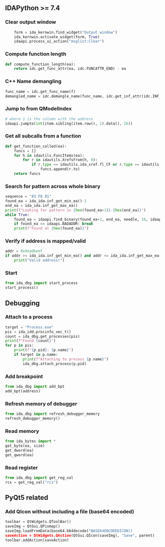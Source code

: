 ## IDAPython >= 7.4 

### Clear output window 

```python
    form = ida_kernwin.find_widget("Output window")
    ida_kernwin.activate_widget(form, True)
    idaapi.process_ui_action("msglist:Clear")
```

### Compute function length
```python
def compute_function_length(ea):
    return idc.get_func_attr(ea, idc.FUNCATTR_END) - ea
```

### C++ Name demangling
```python
func_name = idc.get_func_name(f)
demangled_name = idc.demangle_name(func_name, idc.get_inf_attr(idc.INF_SHORT_DN))
```     

### Jump to from QModelIndex

```python
# where 1 is the column with the address
idaapi.jumpto(int(item.sibling(item.row(), 1).data(), 16))
```

### Get all subcalls from a function
```python
def get_function_called(ea):
    funcs = []
    for h in idautils.FuncItems(ea):
        for r in idautils.XrefsFrom(h, 0):
            if r.type == idautils.ida_xref.fl_CF or r.type == idautils.ida_xref.fl_CN:
                funcs.append(r.to)
    return funcs
```

### Search for pattern across whole binary
```python
sequence = "83 F8 01"
found_ea = ida_ida.inf_get_min_ea()-1
end_ea = ida_ida.inf_get_max_ea()
print(f"Looking for pattern in {hex(found_ea+1)}-{hex(end_ea)}")
while True:
    found_ea = idaapi.find_binary(found_ea+1, end_ea, needle, 16, idaapi.SEARCH_DOWN)
    if found_ea == idaapi.BADADDR: break
    print(f"Found at {hex(found_ea)}")
```

### Verify if address is mapped/valid
```python
addr = 0xdeadbeef
if addr >= ida_ida.inf_get_min_ea() and addr <= ida_ida.inf_get_max_ea():
    print("Valid address!")
```

### Start

```python
from ida_dbg import start_process
start_process()
```

## Debugging

### Attach to a process

```python
target = "Process.exe"
pis = ida_idd.procinfo_vec_t()
count = ida_dbg.get_processes(pis)
print(f"Found {count}")
for p in pis:
    print(f"{p.pid}: {p.name}")
    if target in p.name:
        print(f"Attaching to process {p.name}")
        ida_dbg.attach_process(p.pid)
```

### Add breakpoint
```python
from ida_dbg import add_bpt
add_bpt(address)
```

### Refresh memory of debugger
```python
from ida_dbg import refresh_debugger_memory
refresh_debugger_memory()
```
### Read memory
```python
from ida_bytes import *
get_byte(ea, size)
get_dword(ea)
get_qword(ea)
```

### Read register
```python
from ida_dbg import get_reg_val
rcx = get_reg_val("rcx")
```

## PyQt5 related

### Add QIcon without including a file (base64 encoded)
```python
toolbar = QtWidgets.QToolBar()
saveImg = QtGui.QPixmap()
saveImg.loadFromData(base64.b64decode("BASE64ENCODEDICON))
saveAction = QtWidgets.QAction(QtGui.QIcon(saveImg), "Save", parent)
toolbar.addAction(saveAction)
```

